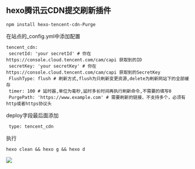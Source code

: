 ## hexo腾讯云CDN提交刷新插件

```
npm install hexo-tencent-cdn-Purge
```

在站点的_config.yml中添加配置

```ymal
tencent_cdn:
 secretId: 'your secretId' # 你在https://console.cloud.tencent.com/cam/capi 获取到的ID
 secretKey: 'your secretKey' # 你在https://console.cloud.tencent.com/cam/capi 获取到的SecretKey
 FlushType: flush # 刷新方式,flush为只刷新变更资源,delete为刷新网站下的全部缓存
 timer: 100 # 延时器,单位为毫秒,延时多长时间再执行刷新命令,不需要的填写0
 PurgePath: 'https://www.example.com' # 需要刷新的链接，不支持多个，必须有http或者https协议头

```

deploy字段最后面添加

```ymal
 type: tencent_cdn
```

执行

```
hexo clean && hexo g && hexo d
```

![](https://r2.lm379.cn/2024/05/32238c3011b7f1bb4092a4e42e621e0a.png)
